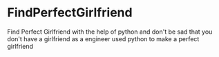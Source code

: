 # FindPerfectGirlfriend
Find Perfect Girlfriend with the help of python and don't be sad that you don't have a girlfriend as a engineer used python  to make a perfect girlfriend
